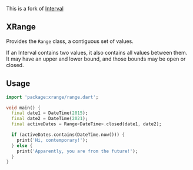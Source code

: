 This is a fork of [Interval](https://github.com/seaneagan/interval)

## XRange

Provides the `Range` class, a contiguous set of values.

If an Interval contains two values, it also contains all values between
them.  It may have an upper and lower bound, and those bounds may be
open or closed.

## Usage

```dart
import 'package:xrange/range.dart';

void main() {
  final date1 = DateTime(2015);
  final date2 = DateTime(2021);
  final activeDates = Range<DateTime>.closed(date1, date2);

  if (activeDates.contains(DateTime.now())) {
    print('Hi, contemporary!');
  } else {
    print('Apparently, you are from the future!');
  }
}
```
